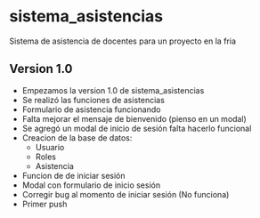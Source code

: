 # sistema_asistencias
Sistema de asistencia de docentes para un proyecto en la fria

## Version 1.0
- Empezamos la version 1.0 de sistema_asistencias 
- Se realizó las funciones de asistencias
- Formulario de asistencia funcionando
- Falta mejorar el mensaje de bienvenido (pienso en un modal)
- Se agregó un modal de inicio de sesión falta hacerlo funcional
- Creacion de la base de datos:
	* Usuario
	* Roles
	* Asistencia
- Funcion de de iniciar sesión
- Modal con formulario de inicio sesión
- Corregir bug al momento de iniciar sesión (No funciona)
- Primer push 

